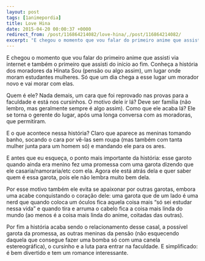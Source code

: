 ```yaml
---
layout: post
tags: [1animepordia]
title: Love Hina
date: 2015-04-20 00:00:37 +0000
redirect_from: /post/116864214082/love-hina/,/post/116864214082/
excerpt: "E chegou o momento que vou falar do primeiro anime que assisti via internet e também o primeiro que assisti do início ao fim. Conheça a história dos moradores da Hinata Sou (pensão ou algo assim), um lugar onde moram estudantes mulheres. Só que um dia chega a esse lugar um morador novo e vai morar com elas."
---
```


E chegou o momento que vou falar do primeiro anime que assisti via
internet e também o primeiro que assisti do início ao fim. Conheça a
história dos moradores da Hinata Sou (pensão ou algo assim), um lugar
onde moram estudantes mulheres. Só que um dia chega a esse lugar um
morador novo e vai morar com elas.

Quem é ele? Nada demais, um cara que foi reprovado nas provas para a
faculdade e está nos cursinhos. O motivo dele ir lá? Deve ser família
(não lembro, mas geralmente sempre é algo assim). Como que ele acaba lá?
Ele se torna o gerente do lugar, após uma longa conversa com as
moradoras, que permitiram.

E o que acontece nessa história? Claro que aparece as meninas tomando
banho, socando o cara por vê-las sem roupa (mas também com tanta mulher
junta para um homem só) e mandando ele para os ares.

E antes que eu esqueça, o ponto mais importante da história: esse garoto
quando ainda era menino fez uma promessa com uma garota dizendo que ele
casaria/namoraria/etc com ela. Agora ele está atrás dela e quer saber
quem é essa garota, pois ele não lembra muito bem dela.

Por esse motivo também ele evita se apaixonar por outras garotas, embora
uma acabe conquistando o coração dele: uma garota que de um lado é uma
nerd que quando coloca um óculos fica aquela coisa mais “só sei estudar
nessa vida” e quando tira e arruma o cabelo fica a coisa mais linda do
mundo (ao menos é a coisa mais linda do anime, coitadas das outras).

Por fim a história acaba sendo o relacionamento desse casal, a possível
garota da promessa, as outras meninas da pensão (não esquecendo daquela
que consegue fazer uma bomba só com uma canela estereográfica), o
cursinho e a luta para entrar na faculdade. E simplificado: é bem
divertido e tem um romance interessante.


